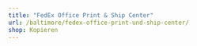 ```yaml
---
title: "FedEx Office Print & Ship Center"
url: /baltimore/fedex-office-print-und-ship-center/
shop: Kopieren
---
```


